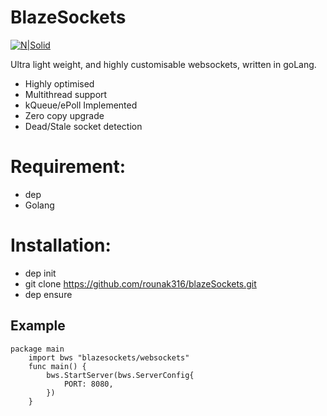 # BlazeSockets

[![N|Solid](https://farm1.staticflickr.com/908/40093179410_4c508d3342_o.png)](https://golang.org/)

Ultra light weight, and highly customisable websockets, written in goLang.

  - Highly optimised
  - Multithread support
  - kQueue/ePoll Implemented
  - Zero copy upgrade
  - Dead/Stale socket detection

# Requirement:

  - dep
  - Golang


# Installation:
  - dep init
  - git clone https://github.com/rounak316/blazeSockets.git
  - dep ensure


## Example
    package main
        import bws "blazesockets/websockets"
        func main() {
            bws.StartServer(bws.ServerConfig{
                PORT: 8080,
            })
        }
    